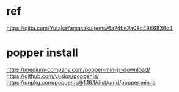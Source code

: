 # ref  
https://qiita.com/YutakaYamasaki/items/6a74be2a08c4986836c4

# popper install 
https://medium-company.com/popper-min-js-download/
https://github.com/vusion/popper.js/  
https://unpkg.com/popper.js@1.16.1/dist/umd/popper.min.js
